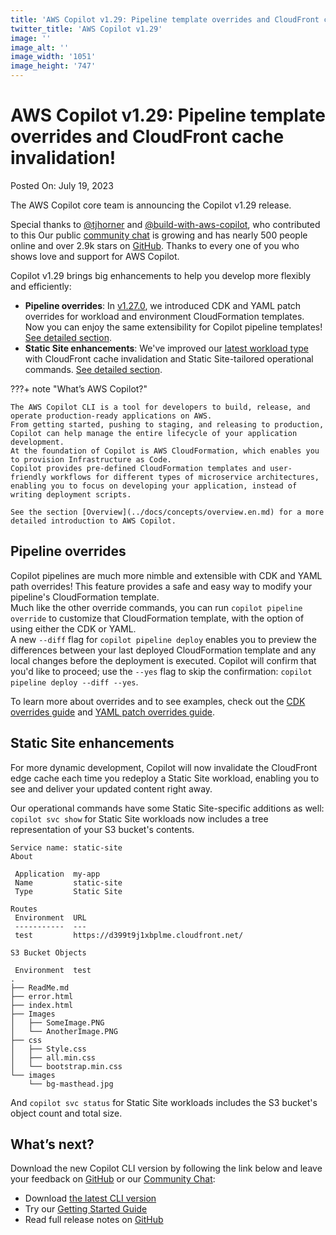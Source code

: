 ```yaml
---
title: 'AWS Copilot v1.29: Pipeline template overrides and CloudFront cache invalidation'
twitter_title: 'AWS Copilot v1.29'
image: ''
image_alt: ''
image_width: '1051'
image_height: '747'
---
```


# AWS Copilot v1.29: Pipeline template overrides and CloudFront cache invalidation!

Posted On: July 19, 2023

The AWS Copilot core team is announcing the Copilot v1.29 release.

Special thanks to [@tjhorner](https://github.com/tjhorner) and [@build-with-aws-copilot](https://github.com/build-with-aws-copilot), who contributed to this <release class=""></release>
Our public [сommunity сhat](https://app.gitter.im/#/room/#aws_copilot-cli:gitter.im) is growing and has nearly 500 people online and over 2.9k stars on [GitHub](http://github.com/aws/copilot-cli/).
Thanks to every one of you who shows love and support for AWS Copilot.

Copilot v1.29 brings big enhancements to help you develop more flexibly and efficiently:

- **Pipeline overrides**: In [v1.27.0](https://aws.github.io/copilot-cli/blogs/release-v127/#extend-copilot-generated-aws-cloudformation-templates), we introduced CDK and YAML patch overrides for workload and environment CloudFormation templates. Now you can enjoy the same extensibility for Copilot pipeline templates! [See detailed section](#pipeline-overrides).
- **Static Site enhancements**: We've improved our [latest workload type](https://aws.github.io/copilot-cli/blogs/release-v128/#static-site-service-type) with CloudFront cache invalidation and Static Site-tailored operational commands. [See detailed section](#static-site-enhancements).

???+ note "What’s AWS Copilot?"

    The AWS Copilot CLI is a tool for developers to build, release, and operate production-ready applications on AWS.
    From getting started, pushing to staging, and releasing to production, Copilot can help manage the entire lifecycle of your application development.
    At the foundation of Copilot is AWS CloudFormation, which enables you to provision Infrastructure as Code.
    Copilot provides pre-defined CloudFormation templates and user-friendly workflows for different types of microservice architectures,
    enabling you to focus on developing your application, instead of writing deployment scripts.

    See the section [Overview](../docs/concepts/overview.en.md) for a more detailed introduction to AWS Copilot.

## Pipeline overrides
Copilot pipelines are much more nimble and extensible with CDK and YAML path overrides! This feature provides a safe and easy way to modify your pipeline's CloudFormation template.  
Much like the other override commands, you can run `copilot pipeline override` to customize that CloudFormation template, with the option of using either the CDK or YAML.  
A new `--diff` flag for `copilot pipeline deploy` enables you to preview the differences between your last deployed CloudFormation template and any local changes before the deployment is executed. Copilot will confirm that you'd like to proceed; use the `--yes` flag to skip the confirmation: `copilot pipeline deploy --diff --yes`.  

To learn more about overrides and to see examples, check out the [CDK overrides guide](../docs/developing/overrides/cdk.md) and [YAML patch overrides guide](../docs/developing/overrides/yamlpatch.md).

## Static Site enhancements
For more dynamic development, Copilot will now invalidate the CloudFront edge cache each time you redeploy a Static Site workload, enabling you to see and deliver your updated content right away.

Our operational commands have some Static Site-specific additions as well:
`copilot svc show` for Static Site workloads now includes a tree representation of your S3 bucket's contents.
 ```console
Service name: static-site
About

  Application  my-app
  Name         static-site
  Type         Static Site

Routes
  Environment  URL
  -----------  ---
  test         https://d399t9j1xbplme.cloudfront.net/

S3 Bucket Objects

  Environment  test
.
├── ReadMe.md
├── error.html
├── index.html
├── Images
│   ├── SomeImage.PNG
│   └── AnotherImage.PNG
├── css
│   ├── Style.css
│   ├── all.min.css
│   └── bootstrap.min.css
└── images
     └── bg-masthead.jpg
```
And `copilot svc status` for Static Site workloads includes the S3 bucket's object count and total size.

## What’s next?

Download the new Copilot CLI version by following the link below and leave your feedback on [GitHub](https://github.com/aws/copilot-cli/) or our [Community Chat](https://gitter.im/aws/copilot-cli):

- Download [the latest CLI version](../docs/getting-started/install.en.md)
- Try our [Getting Started Guide](../docs/getting-started/first-app-tutorial.en.md)
- Read full release notes on [GitHub](https://github.com/aws/copilot-cli/releases/tag/v1.29.0)